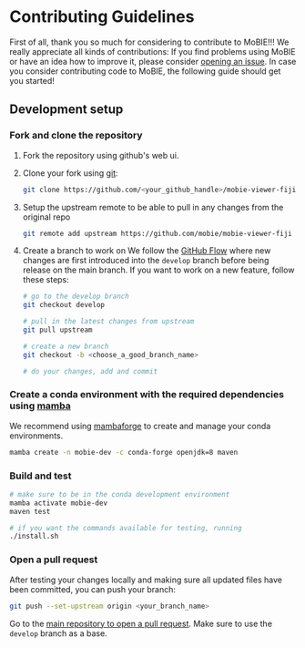 # Contributing Guidelines

First of all, thank you so much for considering to contribute to MoBIE!!!
We really appreciate all kinds of contributions:
If you find problems using MoBIE or have an idea how to improve it, please consider [opening an issue][main-repo-issues].
In case you consider contributing code to MoBIE, the following guide should get you started!


## Development setup

### Fork and clone the repository

1. Fork the repository using github's web ui.

2. Clone your fork using [git][git]:

   ```bash
   git clone https://github.com/<your_github_handle>/mobie-viewer-fiji
   ```

3. Setup the upstream remote to be able to pull in any changes from the original repo

   ```bash
   git remote add upstream https://github.com/mobie/mobie-viewer-fiji
   ```

4. Create a branch to work on
   We follow the [GitHub Flow][github-flow] where new changes are first introduced into the `develop` branch before being release on the main branch.
   If you want to work on a new feature, follow these steps:
   
   ```bash
   # go to the develop branch
   git checkout develop

   # pull in the latest changes from upstream
   git pull upstream

   # create a new branch
   git checkout -b <choose_a_good_branch_name>

   # do your changes, add and commit
   ```

### Create a conda environment with the required dependencies using [mamba][mamba]

We recommend using [mambaforge][mambaforge] to create and manage your conda environments.

```bash
mamba create -n mobie-dev -c conda-forge openjdk=8 maven
```

### Build and test

```bash
# make sure to be in the conda development environment
mamba activate mobie-dev
maven test

# if you want the commands available for testing, running
./install.sh
```

### Open a pull request

After testing your changes locally and making sure all updated files have been committed, you can push your branch:

```bash
git push --set-upstream origin <your_branch_name>
```

Go to the [main repository to open a pull request][main-repo-pulls].
Make sure to use the `develop` branch as a base.


[git]: https://git-scm.com/
[github-flow]: https://guides.github.com/introduction/flow/
[main-repo-issues]: https://github.com/mobie/mobie-viewer-fiji/issues/new
[main-repo-pulls]: https://github.com/mobie/mobie-viewer-fiji/pulls
[mamba]: https://mamba.readthedocs.io/en/latest/
[mambaforge]: https://github.com/conda-forge/miniforge#mambaforge